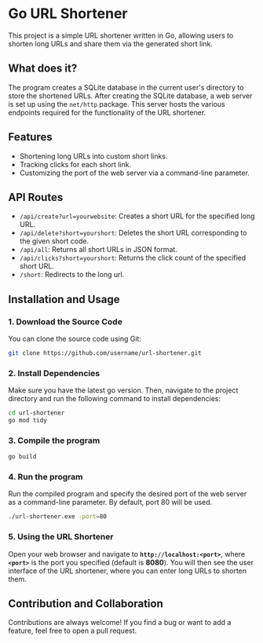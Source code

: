 # Go URL Shortener

This project is a simple URL shortener written in Go, allowing users to shorten long URLs and share them via the generated short link.

## What does it?

The program creates a SQLite database in the current user's directory to store the shortened URLs.
After creating the SQLite database, a web server is set up using the `net/http` package. This server hosts the various endpoints required for the functionality of the URL shortener.

## Features

- Shortening long URLs into custom short links.
- Tracking clicks for each short link.
- Customizing the port of the web server via a command-line parameter.


## API Routes

- `/api/create?url=yourwebsite`: Creates a short URL for the specified long URL.
- `/api/delete?short=yourshort`: Deletes the short URL corresponding to the given short code.
- `/api/all`: Returns all short URLs in JSON format.
- `/api/clicks?short=yourshort`: Returns the click count of the specified short URL.
- `/short`: Redirects to the long url.

## Installation and Usage

### 1. Download the Source Code

You can clone the source code using Git:

```bash
git clone https://github.com/username/url-shortener.git
```

### 2. Install Dependencies

Make sure you have the latest go version. Then, navigate to the project directory and run the following command to install dependencies:

```bash
cd url-shortener
go mod tidy
```

### 3. Compile the program

```bash
go build
```

### 4. Run the program

Run the compiled program and specify the desired port of the web server as a command-line parameter. By default, port 80 will be used.

```bash
./url-shortener.exe -port=80
```

### 5. Using the URL Shortener

Open your web browser and navigate to **`http://localhost:<port>`**, where **`<port>`** is the port you specified (default is **8080**). You will then see the user interface of the URL shortener, where you can enter long URLs to shorten them.

## Contribution and Collaboration

Contributions are always welcome! If you find a bug or want to add a feature, feel free to open a pull request.

